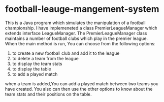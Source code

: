 # football-leauge-mangement-system

 This is a Java program which simulates the manipulation of a football championship.
I have implemeneted a class PremierLeagueManager which extends interface LeagueManager. The
PremierLeagueManager class maintains a number of football clubs which play in the premier
league.
When the main method is run, You can choose from the following options:

 1) to create a new football club and add it to the league
 2) to delete a team from the league
 3) to display the team stats
 4) to display the table
 5) to add a played match
 
 when a team is added,You can add a played match between two teams you have created. You also can then use the other options to know about the team stats and their positions on the table. 
 

